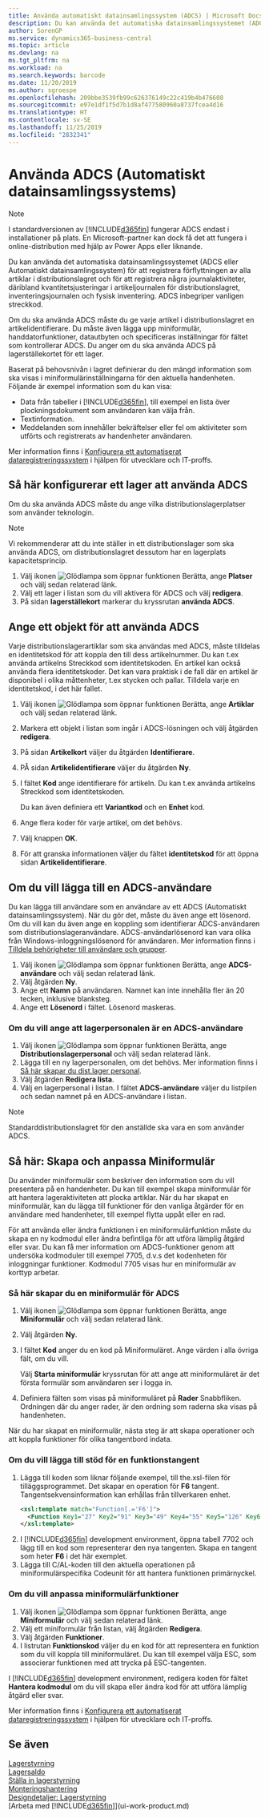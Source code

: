 ```yaml
---
title: Använda automatiskt datainsamlingssystem (ADCS) | Microsoft Docs
description: Du kan använda det automatiska datainsamlingssystemet (ADCS eller Automatiskt datainsamlingssystem) för att registrera förflyttningen av alla artiklar i distributionslagret och för att registrera några journalaktiviteter, däribland kvantitetsjusteringar i artikeljournalen för distributionslagret, inventeringsjournalen och fysisk inventering.
author: SorenGP
ms.service: dynamics365-business-central
ms.topic: article
ms.devlang: na
ms.tgt_pltfrm: na
ms.workload: na
ms.search.keywords: barcode
ms.date: 11/20/2019
ms.author: sgroespe
ms.openlocfilehash: 209bbe3539fb99c626376149c22c419b4b476608
ms.sourcegitcommit: e97e1df1f5d7b1d8af477580960a8737fcea4d16
ms.translationtype: HT
ms.contentlocale: sv-SE
ms.lasthandoff: 11/25/2019
ms.locfileid: "2832341"
---
```

# <a name="use-automated-data-capture-systems-adcs"></a>Använda ADCS (Automatiskt datainsamlingssystems)

> [!NOTE]
> I standardversionen av [!INCLUDE[d365fin](includes/d365fin_md.md)] fungerar ADCS endast i installationer på plats. En Microsoft-partner kan dock få det att fungera i online-distribution med hjälp av Power Apps eller liknande.

Du kan använda det automatiska datainsamlingssystemet (ADCS eller Automatiskt datainsamlingssystem) för att registrera förflyttningen av alla artiklar i distributionslagret och för att registrera några journalaktiviteter, däribland kvantitetsjusteringar i artikeljournalen för distributionslagret, inventeringsjournalen och fysisk inventering. ADCS inbegriper vanligen streckkod.

Om du ska använda ADCS måste du ge varje artikel i distributionslagret en artikelidentifierare. Du måste även lägga upp miniformulär, handdatorfunktioner, datautbyten och specificeras inställningar för fältet som kontrollerar ADCS. Du anger om du ska använda ADCS på lagerställekortet för ett lager.

Baserat på behovsnivån i lagret definierar du den mängd information som ska visas i miniformulärinställningarna för den aktuella handenheten. Följande är exempel information som du kan visa:  

- Data från tabeller i [!INCLUDE[d365fin](includes/d365fin_md.md)], till exempel en lista över plockningsdokument som användaren kan välja från.  
- Textinformation.  
- Meddelanden som innehåller bekräftelser eller fel om aktiviteter som utförts och registrerats av handenheter användaren.

Mer information finns i [Konfigurera ett automatiserat dataregistreringssystem](/dynamics-nav/Configuring-Automated-Data-Capture-System) i hjälpen för utvecklare och IT-proffs.

## <a name="to-set-up-a-warehouse-to-use-adcs"></a>Så här konfigurerar ett lager att använda ADCS  
Om du ska använda ADCS måste du ange vilka distributionslagerplatser som använder teknologin.  

> [!NOTE]  
>  Vi rekommenderar att du inte ställer in ett distributionslager som ska använda ADCS, om distributionslagret dessutom har en lagerplats kapacitetsprincip.

1.  Välj ikonen ![Glödlampa som öppnar funktionen Berätta](media/ui-search/search_small.png "Berätta vad du vill göra"), ange **Platser** och välj sedan relaterad länk.
2.  Välj ett lager i listan som du vill aktivera för ADCS och välj **redigera**.
3. På sidan **lagerställekort** markerar du kryssrutan **använda ADCS**.  

## <a name="to-specify-an-item-to-use-adcs"></a>Ange ett objekt för att använda ADCS  
Varje distributionslagerartiklar som ska användas med ADCS, måste tilldelas en identitetskod för att koppla den till dess artikelnummer. Du kan t.ex använda artikelns Streckkod som identitetskoden. En artikel kan också använda flera identitetskoder. Det kan vara praktisk i de fall där en artikel är disponibel i olika måttenheter, t.ex stycken och pallar. Tilldela varje en identitetskod, i det här fallet.    

1.  Välj ikonen ![Glödlampa som öppnar funktionen Berätta](media/ui-search/search_small.png "Berätta vad du vill göra"), ange **Artiklar** och välj sedan relaterad länk.  
2.  Markera ett objekt i listan som ingår i ADCS-lösningen och välj åtgärden **redigera**.
3. På sidan **Artikelkort** väljer du åtgärden **Identifierare**.
4. PÅ sidan **Artikelidentifierare** väljer du åtgärden **Ny**.
5. I fältet **Kod** ange identifierare för artikeln. Du kan t.ex använda artikelns Streckkod som identitetskoden.  

    Du kan även definiera ett **Variantkod** och en **Enhet** kod.  

6. Ange flera koder för varje artikel, om det behövs.
7. Välj knappen **OK**.  
8.  För att granska informationen väljer du fältet **identitetskod** för att öppna sidan **Artikelidentifierare**.

## <a name="to-add-an-adcs-user"></a>Om du vill lägga till en ADCS-användare  
Du kan lägga till användare som en användare av ett ADCS (Automatiskt datainsamlingssystem). När du gör det, måste du även ange ett lösenord. Om du vill kan du även ange en koppling som identifierar ADCS-användaren som distributionslageranvändare. ADCS-användarlösenord kan vara olika från Windows-inloggningslösenord för användaren. Mer information finns i [Tilldela behörigheter till användare och grupper](ui-define-granular-permissions.md).

1.  Välj ikonen ![Glödlampa som öppnar funktionen Berätta](media/ui-search/search_small.png "Berätta vad du vill göra"), ange **ADCS-användare** och välj sedan relaterad länk.  
2. Välj åtgärden **Ny**.  
3.  Ange ett **Namn** på användaren. Namnet kan inte innehålla fler än 20 tecken, inklusive blanksteg.  
4.  Ange ett **Lösenord** i fältet. Lösenord maskeras.  

### <a name="to-specify-that-a-warehouse-employee-is-an-adcs-user"></a>Om du vill ange att lagerpersonalen är en ADCS-användare  
1.  Välj ikonen ![Glödlampa som öppnar funktionen Berätta](media/ui-search/search_small.png "Berätta vad du vill göra"), ange **Distributionslagerpersonal** och välj sedan relaterad länk.  
2.  Lägga till en ny lagerpersonalen, om det behövs. Mer information finns i [Så här skapar du dist.lager personal](warehouse-how-to-set-up-warehouse-employees.md).  
3.  Välj åtgärden **Redigera lista**.  
4.  Välj en lagerpersonal i listan. I fältet **ADCS-användare** väljer du listpilen och sedan namnet på en ADCS-användare i listan.  

> [!NOTE]  
>  Standarddistributionslagret för den anställde ska vara en som använder ADCS.

## <a name="to-create-and-customize-miniforms"></a>Så här: Skapa och anpassa Miniformulär
Du använder miniformulär som beskriver den information som du vill presentera på en handenheter. Du kan till exempel skapa miniformulär för att hantera lageraktiviteten att plocka artiklar. När du har skapat en miniformulär, kan du lägga till funktioner för den vanliga åtgärder för en användare med handenheter, till exempel flytta uppåt eller en rad.  

För att använda eller ändra funktionen i en miniformulärfunktion måste du skapa en ny kodmodul eller ändra befintliga för att utföra lämplig åtgärd eller svar. Du kan få mer information om ADCS-funktioner genom att undersöka kodmoduler till exempel 7705, d.v.s det kodenheten för inloggningar funktioner. Kodmodul 7705 visas hur en miniformulär av korttyp arbetar.  

### <a name="to-create-a-miniform-for-adcs"></a>Så här skapar du en miniformulär för ADCS  
1.  Välj ikonen ![Glödlampa som öppnar funktionen Berätta](media/ui-search/search_small.png "Berätta vad du vill göra"), ange **Miniformulär** och välj sedan relaterad länk.  
2. Välj åtgärden **Ny**.  
3.  I fältet **Kod** anger du en kod på Miniformuläret. Ange värden i alla övriga fält, om du vill.  

    Välj **Starta miniformulär** kryssrutan för att ange att miniformuläret är det första formulär som användaren ser i logga in.  

4.  Definiera fälten som visas på miniformuläret på **Rader** Snabbfliken. Ordningen där du anger rader, är den ordning som raderna ska visas på handenheten.  

När du har skapat en miniformulär, nästa steg är att skapa operationer och att koppla funktioner för olika tangentbord indata.  

### <a name="to-add-support-for-a-function-key"></a>Om du vill lägga till stöd för en funktionstangent  
1.  Lägga till koden som liknar följande exempel, till the.xsl-filen för tilläggsprogrammet. Det skapar en operation för **F6** tangent. Tangentsekvensinformation kan erhållas från tillverkaren enhet.  
    ```xml  
    <xsl:template match="Function[.='F6']">  
      <Function Key1="27" Key2="91" Key3="49" Key4="55" Key5="126" Key6="0"><xsl:value-of select="."/></Function>  
    </xsl:template>  
    ```  
2.  I [!INCLUDE[d365fin](includes/d365fin_md.md)] development environment, öppna tabell 7702 och lägg till en kod som representerar den nya tangenten. Skapa en tangent som heter **F6** i det här exemplet.  
3.  Lägga till C/AL-koden till den aktuella operationen på miniformulärspecifika Codeunit för att hantera funktionen primärnyckel.  

### <a name="to-customize-miniform-functions"></a>Om du vill anpassa miniformulärfunktioner  
1.  Välj ikonen ![Glödlampa som öppnar funktionen Berätta](media/ui-search/search_small.png "Berätta vad du vill göra"), ange **Miniformulär** och välj sedan relaterad länk.  
2.  Välj ett miniformulär från listan, välj åtgärden **Redigera**.  
3.  Välj åtgärden **Funktioner**.  
4.  I listrutan **Funktionskod** väljer du en kod för att representera en funktion som du vill koppla till miniformuläret. Du kan till exempel välja ESC, som associerar funktionen med att trycka på ESC-tangenten.  

I [!INCLUDE[d365fin](includes/d365fin_md.md)] development environment, redigera koden för fältet **Hantera kodmodul** om du vill skapa eller ändra kod för att utföra lämplig åtgärd eller svar.

Mer information finns i [Konfigurera ett automatiserat dataregistreringssystem](/dynamics-nav/Configuring-Automated-Data-Capture-System) i hjälpen för utvecklare och IT-proffs.

## <a name="see-also"></a>Se även  
[Lagerstyrning](warehouse-manage-warehouse.md)  
[Lagersaldo](inventory-manage-inventory.md)  
[Ställa in lagerstyrning](warehouse-setup-warehouse.md)     
[Monteringshantering](assembly-assemble-items.md)    
[Designdetaljer: Lagerstyrning](design-details-warehouse-management.md)  
[Arbeta med [!INCLUDE[d365fin](includes/d365fin_md.md)]](ui-work-product.md)

